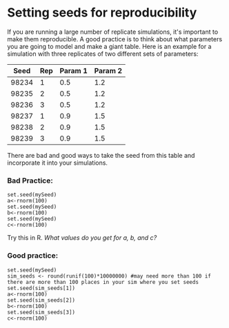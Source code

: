 # Setting seeds for reproducibility

If you are running a large number of replicate simulations, it's important to make them reproducible. 
A good practice is to think about what parameters you are going to model and make a giant table.
Here is an example for a simulation with three replicates of two different sets of parameters:

|Seed | Rep | Param 1 | Param 2 |
|-----|------|---------|-------------|
|98234 | 1 | 0.5 | 1.2|
|98235 | 2 | 0.5 | 1.2|
|98236 | 3 | 0.5 | 1.2|
|98237 | 1 | 0.9 | 1.5|
|98238 | 2 | 0.9 | 1.5|
|98239 | 3 | 0.9 | 1.5|

There are bad and good ways to take the seed from this table and incorporate it into your simulations.

### Bad Practice:

```
set.seed(mySeed)
a<-rnorm(100)
set.seed(mySeed)
b<-rnorm(100)
set.seed(mySeed)
c<-rnorm(100)
```

Try this in R. _What values do you get for a, b, and c?_

### Good practice:
```
set.seed(mySeed)
sim_seeds <- round(runif(100)*10000000) #may need more than 100 if there are more than 100 places in your sim where you set seeds
set.seed(sim_seeds[1])
a<-rnorm(100)
set.seed(sim_seeds[2])
b<-rnorm(100)
set.seed(sim_seeds[3])
c<-rnorm(100)
```
